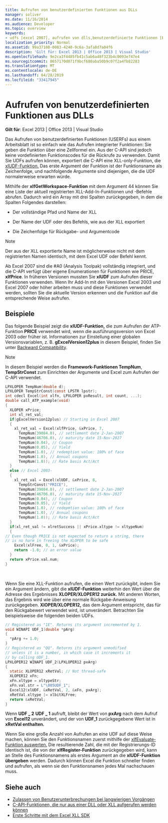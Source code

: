 ```yaml
---
title: Aufrufen von benutzerdefinierten Funktionen aus DLLs
manager: soliver
ms.date: 11/16/2014
ms.audience: Developer
ms.topic: overview
keywords:
- udfs [excel 2007], aufrufen von dlls,benutzerdefinierte Funktionen [Excel 2007], Aufrufen von DLLs,DLLs [Excel 2007], Aufrufen von UDFs
localization_priority: Normal
ms.assetid: 99a37108-0083-4240-9c6a-3afa8d7a04f6
description: 'Gilt für: Excel 2013 | Office 2013 | Visual Studio'
ms.openlocfilehash: 9e2ca3f4485fb41c5ab6a48f323b4c0093e747e4
ms.sourcegitcommit: 8657170d071f9bcf680aba50b9c07f2a4fb82283
ms.translationtype: MT
ms.contentlocale: de-DE
ms.lasthandoff: 04/28/2019
ms.locfileid: "33417945"
---
```

# <a name="calling-user-defined-functions-from-dlls"></a>Aufrufen von benutzerdefinierten Funktionen aus DLLs

**Gilt für**: Excel 2013 | Office 2013 | Visual Studio 
  
Das Aufrufen von benutzerdefinierten Funktionen (USERFs) aus einem Arbeitsblatt ist so einfach wie das Aufrufen integrierter Funktionen: Sie geben die Funktion über eine Zellformel ein. Aus der C-API sind jedoch keine vordefinierten Funktionscodes für die Rückrufe zu verwenden. Damit Sie UDFs aufrufen können, exportiert die C-API eine XLL-only-Funktion, die [xlUDF-Funktion.](xludf.md) Das erste Argument der Funktion ist der Funktionsname als Zeichenfolge, und nachfolgende Argumente sind diejenigen, die die UDF normalerweise erwarten würde. 
  
Mithilfe der **xlfGetWorkspace-Funktion** mit dem Argument 44 können Sie eine Liste der aktuell registrierten XLL-Add-In-Funktionen und -Befehle abrufen. Dadurch wird ein Array mit drei Spalten zurückgegeben, in dem die Spalten Folgendes darstellen: 
  
- Der vollständige Pfad und Name der XLL
    
- Der Name der UDF oder des Befehls, wie aus der XLL exportiert
    
- Die Zeichenfolge für Rückgabe- und Argumentcode
    
> [!NOTE]
> Der aus der XLL exportierte Name ist möglicherweise nicht mit dem registrierten Namen identisch, mit dem Excel UDF oder Befehl kennt. 
  
Ab Excel 2007 sind die #A0 (Analysis Toolpak) vollständig integriert, und die C-API verfügt über eigene Enumerationen für Funktionen wie PRICE, **xlfPrice**. In früheren Versionen mussten Sie **xlUDF** zum Aufrufen dieser Funktionen verwenden. Wenn Ihr Add-In mit den Versionen Excel 2003 und Excel 2007 oder höher arbeiten muss und diese Funktionen verwendet werden, sollten Sie die aktuelle Version erkennen und die Funktion auf die entsprechende Weise aufrufen. 
  
## <a name="examples"></a>Beispiele

Das folgende Beispiel zeigt die **xlUDF-Funktion,** die zum Aufrufen der ATP-Funktion **PRICE** verwendet wird, wenn die ausführungsversion von Excel 2003 oder früher ist. Informationen zur Einstellung einer globalen Versionsvariablen, z. B. **gExcelVersion12plus** in diesem Beispiel, finden Sie unter [Backward Compatibility](backward-compatibility.md).
  
> [!NOTE]
> In diesem Beispiel werden die **Framework-Funktionen TempNum**, **TempStrConst** zum Einrichten der Argumente und Excel zum Aufrufen der C-API verwendet. 
  
```C
LPXLOPER TempNum(double d);
LPXLOPER TempStrConst(const LPSTR lpstr);
int cdecl Excel(int xlfn, LPXLOPER pxResult, int count, ...);
double call_ATP_example(void)
{
  XLOPER xPrice;
  int xl_ret_val;
  if(gExcelVersion12plus) // Starting in Excel 2007
  {
    xl_ret_val = Excel(xlfPrice, &xPrice, 7,
      TempNum(39084.0), // settlement date 2-Jan-2007
      TempNum(46706.0), // maturity date 15-Nov-2027
      TempNum(0.04), // Coupon
      TempNum(0.05), // Yield
      TempNum(1.0), // redemption value: 100% of face
      TempNum(1.0), // Annual coupons
      TempNum(1.0)); // Rate basis Act/Act
  }
  else // Excel 2003-
  {
    xl_ret_val = Excel(xlUDF, &xPrice, 8,
      TempStrConst("PRICE"),
      TempNum(39084.0), // settlement date 2-Jan-2007
      TempNum(46706.0), // maturity date 15-Nov-2027
      TempNum(0.04), // Coupon
      TempNum(0.05), // Yield
      TempNum(1.0), // redepmtion value: 100% of face
      TempNum(1.0), // Annual coupons
      TempNum(1.0)); // Rate basis Act/Act
  }
  if(xl_ret_val != xlretSuccess || xPrice.xltype != xltypeNum)
  {
// Even though PRICE is not expected to return a string, there
// is no harm in freeing the XLOPER to be safe
    Excel(xlFree, 0, 1, &xPrice);
    return -1.0; // an error value
  }
  return xPrice.val.num;
}
```

<br/>

Wenn Sie eine XLL-Funktion aufrufen, die einen Wert zurückgibt, indem Sie ein Argument ändern, gibt die **xlUDF-Funktion** weiterhin den Wert über die Adresse des Ergebnisses **XLOPER/XLOPER12 zurück.** Mit anderen Worten, das Ergebnis wird wie über eine normale Rückgabe-Anweisung zurückgegeben. **XlOPER/XLOPER12,** das dem Argument entspricht, das für den Rückgabewert verwendet wird, ist unverändert. Betrachten Sie beispielsweise die folgenden beiden UDFs. 
  
```C
// Registered as "1E". Returns its argument incremented by 1.
void WINAPI UDF_1(double *pArg)
{
  *pArg += 1.0;
}
// Registered as "QQ". Returns its argument unmodified
// unless it is a number, in which case it increments it
// by calling UDF_1.
LPXLOPER12 WINAPI UDF_2(LPXLOPER12 pxArg)
{
  static XLOPER12 xRetVal; // Not thread-safe
  XLOPER12 xFn;
  xFn.xltype = xltypeStr;
  xFn.val.str = L"\005UDF_1";
  Excel12(xlUDF, &xRetVal, 2, &xFn, pxArg);
  xRetVal.xltype |= xlbitXLFree;
  return &xRetVal;
}
```

Wenn **UDF \_ 2** **UDF \_ 1** aufruft, bleibt der Wert von **pxArg** nach dem Aufruf von **Excel12** unverändert, und der von **UDF_1** zurückgegebene Wert ist in **xRetVal enthalten.**
  
Wenn Sie eine große Anzahl von Aufrufen an eine UDF auf diese Weise machen, können Sie den Funktionsnamen zuerst mithilfe der [xlfEvaluate-Funktion auswerten.](xlfevaluate.md) Die resultierende Zahl, die mit der Registrierungs-ID identisch ist, die von der **xlfRegister-Funktion** zurückgegeben wird, kann an Stelle des Funktionsnamens als erstes Argument an die **xlUDF-Funktion übergeben** werden. Dadurch können Excel die Funktion schneller finden und aufrufen, als wenn sie den Funktionsnamen jedes Mal nachschauen muss. 
  
## <a name="see-also"></a>Siehe auch

- [Zulassen von Benutzerunterbrechungen bei langwierigen Vorgängen](permitting-user-breaks-in-lengthy-operations.md)
- [C-API-Funktionen, die nur aus einer DLL oder XLL aufgerufen werden können](c-api-functions-that-can-be-called-only-from-a-dll-or-xll.md)
- [Erste Schritte mit dem Excel XLL SDK](getting-started-with-the-excel-xll-sdk.md)

